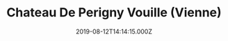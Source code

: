 ---
date: 2019-08-12T14:14:15.000Z
title: Chateau De Perigny Vouille (Vienne)
latitude: 46.635443015097664
longitude: 0.1966466476677122
category: checkin
---